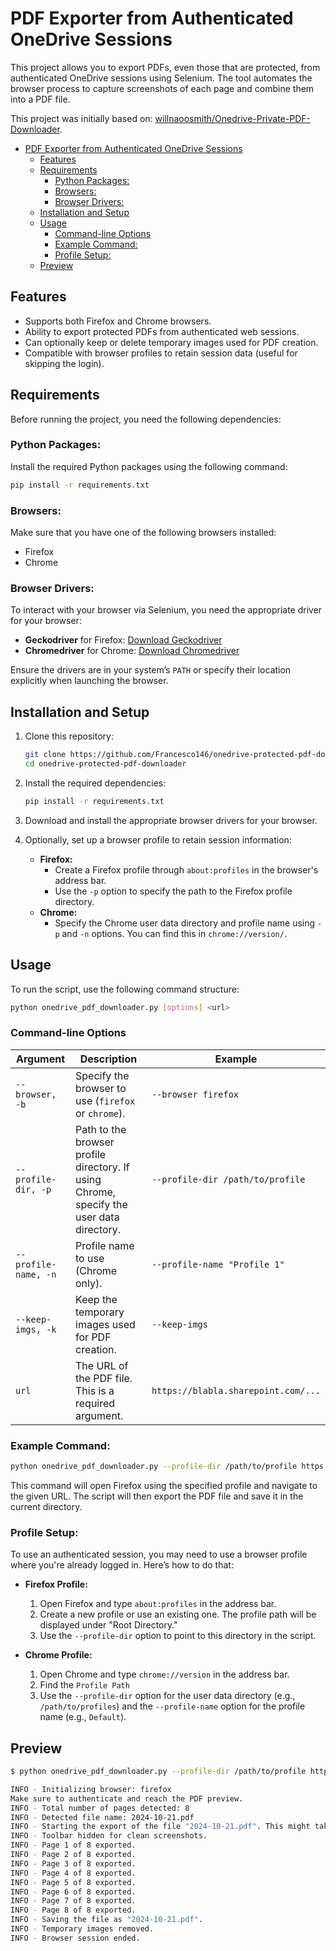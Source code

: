 # PDF Exporter from Authenticated OneDrive Sessions

This project allows you to export PDFs, even those that are protected, from authenticated OneDrive sessions using Selenium. The tool automates the browser process to capture screenshots of each page and combine them into a PDF file.

This project was initially based on: [willnaoosmith/Onedrive-Private-PDF-Downloader](https://github.com/willnaoosmith/Onedrive-Private-PDF-Downloader).

- [PDF Exporter from Authenticated OneDrive Sessions](#pdf-exporter-from-authenticated-onedrive-sessions)
  - [Features](#features)
  - [Requirements](#requirements)
    - [Python Packages:](#python-packages)
    - [Browsers:](#browsers)
    - [Browser Drivers:](#browser-drivers)
  - [Installation and Setup](#installation-and-setup)
  - [Usage](#usage)
    - [Command-line Options](#command-line-options)
    - [Example Command:](#example-command)
    - [Profile Setup:](#profile-setup)
  - [Preview](#preview)


## Features
- Supports both Firefox and Chrome browsers.
- Ability to export protected PDFs from authenticated web sessions.
- Can optionally keep or delete temporary images used for PDF creation.
- Compatible with browser profiles to retain session data (useful for skipping the login).

## Requirements

Before running the project, you need the following dependencies:

### Python Packages:
Install the required Python packages using the following command:

```bash
pip install -r requirements.txt
```

### Browsers:
Make sure that you have one of the following browsers installed:
- Firefox
- Chrome

### Browser Drivers:
To interact with your browser via Selenium, you need the appropriate driver for your browser:
- **Geckodriver** for Firefox: [Download Geckodriver](https://github.com/mozilla/geckodriver/releases/latest)
- **Chromedriver** for Chrome: [Download Chromedriver](https://googlechromelabs.github.io/chrome-for-testing/#stable)

Ensure the drivers are in your system’s `PATH` or specify their location explicitly when launching the browser.

## Installation and Setup

1. Clone this repository:
    ```bash
    git clone https://github.com/Francesco146/onedrive-protected-pdf-downloader
    cd onedrive-protected-pdf-downloader
    ```

2. Install the required dependencies:
    ```bash
    pip install -r requirements.txt
    ```

3. Download and install the appropriate browser drivers for your browser.

4. Optionally, set up a browser profile to retain session information:
    - **Firefox:**
        - Create a Firefox profile through `about:profiles` in the browser's address bar.
        - Use the `-p` option to specify the path to the Firefox profile directory.
    - **Chrome:**
        - Specify the Chrome user data directory and profile name using `-p` and `-n` options. You can find this in `chrome://version/`.

## Usage

To run the script, use the following command structure:

```bash
python onedrive_pdf_downloader.py [options] <url>
```

### Command-line Options

| Argument             | Description                                                                              | Example                             |
| -------------------- | ---------------------------------------------------------------------------------------- | ----------------------------------- |
| `--browser, -b`      | Specify the browser to use (`firefox` or `chrome`).                                      | `--browser firefox`                 |
| `--profile-dir, -p`  | Path to the browser profile directory. If using Chrome, specify the user data directory. | `--profile-dir /path/to/profile`    |
| `--profile-name, -n` | Profile name to use (Chrome only).                                                       | `--profile-name "Profile 1"`        |
| `--keep-imgs, -k`    | Keep the temporary images used for PDF creation.                                         | `--keep-imgs`                       |
| `url`                | The URL of the PDF file. This is a required argument.                                    | `https://blabla.sharepoint.com/...` |

### Example Command:

```bash
python onedrive_pdf_downloader.py --profile-dir /path/to/profile https://blabla.sharepoint.com/...
```

This command will open Firefox using the specified profile and navigate to the given URL. The script will then export the PDF file and save it in the current directory.


### Profile Setup:
To use an authenticated session, you may need to use a browser profile where you're already logged in. Here’s how to do that:

- **Firefox Profile:**
    1. Open Firefox and type `about:profiles` in the address bar.
    2. Create a new profile or use an existing one. The profile path will be displayed under "Root Directory."
    3. Use the `--profile-dir` option to point to this directory in the script.

- **Chrome Profile:**
    1. Open Chrome and type `chrome://version` in the address bar.
    2. Find the `Profile Path`
    3. Use the `--profile-dir` option for the user data directory (e.g., `/path/to/profiles`) and the `--profile-name` option for the profile name (e.g., `Default`).

## Preview

```bash
$ python onedrive_pdf_downloader.py --profile-dir /path/to/profile https://blabla.sharepoint.com/...

INFO - Initializing browser: firefox
Make sure to authenticate and reach the PDF preview. 
INFO - Total number of pages detected: 8
INFO - Detected file name: 2024-10-21.pdf
INFO - Starting the export of the file "2024-10-21.pdf". This might take a while depending on the number of pages.
INFO - Toolbar hidden for clean screenshots.
INFO - Page 1 of 8 exported.
INFO - Page 2 of 8 exported.
INFO - Page 3 of 8 exported.
INFO - Page 4 of 8 exported.
INFO - Page 5 of 8 exported.
INFO - Page 6 of 8 exported.
INFO - Page 7 of 8 exported.
INFO - Page 8 of 8 exported.
INFO - Saving the file as "2024-10-21.pdf".
INFO - Temporary images removed.
INFO - Browser session ended.
```
